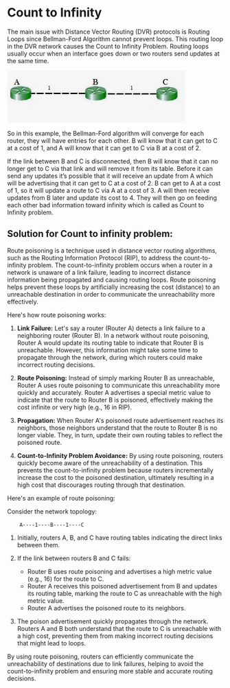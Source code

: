 # Count to Infinity 

The main issue with Distance Vector Routing (DVR) protocols is Routing Loops since Bellman-Ford Algorithm cannot prevent loops. This routing loop in the DVR network causes the Count to Infinity Problem. Routing loops usually occur when an interface goes down or two routers send updates at the same time. 

![](../../../Images/counting-to-infinity.jpg)

So in this example, the Bellman-Ford algorithm will converge for each router, they will have entries for each other. B will know that it can get to C at a cost of 1, and A will know that it can get to C via B at a cost of 2. 

If the link between B and C is disconnected, then B will know that it can no longer get to C via that link and will remove it from its table. Before it can send any updates it’s possible that it will receive an update from A which will be advertising that it can get to C at a cost of 2. B can get to A at a cost of 1, so it will update a route to C via A at a cost of 3. A will then receive updates from B later and update its cost to 4. They will then go on feeding each other bad information toward infinity which is called as Count to Infinity problem.  

## Solution for Count to infinity problem: 

Route poisoning is a technique used in distance vector routing algorithms, such as the Routing Information Protocol (RIP), to address the count-to-infinity problem. The count-to-infinity problem occurs when a router in a network is unaware of a link failure, leading to incorrect distance information being propagated and causing routing loops. Route poisoning helps prevent these loops by artificially increasing the cost (distance) to an unreachable destination in order to communicate the unreachability more effectively.

Here's how route poisoning works:

1. **Link Failure:**
   Let's say a router (Router A) detects a link failure to a neighboring router (Router B). In a network without route poisoning, Router A would update its routing table to indicate that Router B is unreachable. However, this information might take some time to propagate through the network, during which routers could make incorrect routing decisions.

2. **Route Poisoning:**
   Instead of simply marking Router B as unreachable, Router A uses route poisoning to communicate this unreachability more quickly and accurately. Router A advertises a special metric value to indicate that the route to Router B is poisoned, effectively making the cost infinite or very high (e.g., 16 in RIP).

3. **Propagation:**
   When Router A's poisoned route advertisement reaches its neighbors, those neighbors understand that the route to Router B is no longer viable. They, in turn, update their own routing tables to reflect the poisoned route.

4. **Count-to-Infinity Problem Avoidance:**
   By using route poisoning, routers quickly become aware of the unreachability of a destination. This prevents the count-to-infinity problem because routers incrementally increase the cost to the poisoned destination, ultimately resulting in a high cost that discourages routing through that destination.

Here's an example of route poisoning:

Consider the network topology:

```
    A----1----B----1----C
```

1. Initially, routers A, B, and C have routing tables indicating the direct links between them.

2. If the link between routers B and C fails:
   - Router B uses route poisoning and advertises a high metric value (e.g., 16) for the route to C.
   - Router A receives this poisoned advertisement from B and updates its routing table, marking the route to C as unreachable with the high metric value.
   - Router A advertises the poisoned route to its neighbors.

3. The poison advertisement quickly propagates through the network. Routers A and B both understand that the route to C is unreachable with a high cost, preventing them from making incorrect routing decisions that might lead to loops.

By using route poisoning, routers can efficiently communicate the unreachability of destinations due to link failures, helping to avoid the count-to-infinity problem and ensuring more stable and accurate routing decisions.